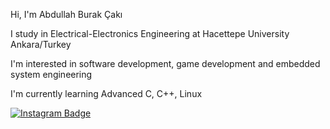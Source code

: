 Hi, I'm Abdullah Burak Çakı

I study in Electrical-Electronics Engineering at Hacettepe University Ankara/Turkey

I'm interested in software development, game development and embedded system engineering

I'm currently learning Advanced C, C++, Linux 

[![Instagram Badge](https://img.shields.io/badge/-Instagram-C13584?style=flat-quare&labelColor=C13584&logo=instagram&logoColor=white&link=link)](https://www.instagram.com/brkcaki/)
